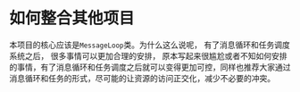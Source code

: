 # 如何整合其他项目



本项目的核心应该是`MessageLoop`类。为什么这么说呢， 有了消息循环和任务调度系统之后， 很多事情可以更加合理的安排， 原本写起来很尴尬或者不知如何安排的事情，有了消息循环和任务调度之后就可以变得更加可控，同样也推荐大家通过消息循环和任务的形式，尽可能的让资源的访问正交化，减少不必要的冲突。

